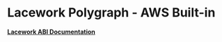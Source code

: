# Lacework Polygraph - AWS Built-in

[**Lacework ABI Documentation**](https://docs.lacework.net/onboarding/aws-built-in-package)